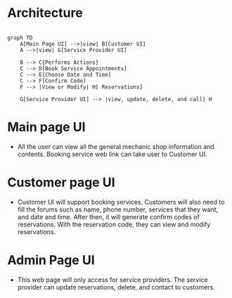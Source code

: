 
# Architecture

```mermaid

graph TD
    A[Main Page UI] -->|view| B[Customer UI]
    A -->|view| G[Service Provider UI]
    
    B --> C{Performs Actions}
    C --> D[Book Service Appointments]
    C --> E[Choose Date and Time]
    C --> F[Confirm Code]
    F --> |View or Modify| H[ Reservations]

    G[Service Provider UI] --> |view, update, delete, and call| H
```

# Main page UI
 - All the user  can view all the general mechanic shop information and contents. Booking service web link can take user to Customer UI.

 # Customer page UI
  - Customer UI will support booking services. Customers will also need to fill the forums such as name, phone number, services that they want, and date and time. After then, it will generate confirm codes of reservations. With the reservation code, they can view and modify reservations. 

# Admin Page UI
 - This web page will only access for service providers. The service provider can update reservations, delete, and contact to customers. 


    








